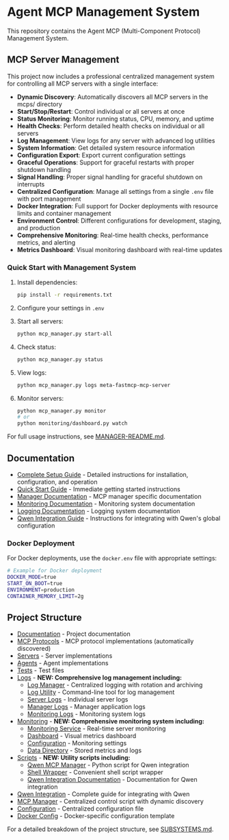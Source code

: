 # Agent MCP Management System

This repository contains the Agent MCP (Multi-Component Protocol) Management System.

## MCP Server Management

This project now includes a professional centralized management system for controlling all MCP servers with a single interface:

- **Dynamic Discovery**: Automatically discovers all MCP servers in the mcps/ directory
- **Start/Stop/Restart**: Control individual or all servers at once
- **Status Monitoring**: Monitor running status, CPU, memory, and uptime
- **Health Checks**: Perform detailed health checks on individual or all servers
- **Log Management**: View logs for any server with advanced log utilities
- **System Information**: Get detailed system resource information
- **Configuration Export**: Export current configuration settings
- **Graceful Operations**: Support for graceful restarts with proper shutdown handling
- **Signal Handling**: Proper signal handling for graceful shutdown on interrupts
- **Centralized Configuration**: Manage all settings from a single `.env` file with port management
- **Docker Integration**: Full support for Docker deployments with resource limits and container management
- **Environment Control**: Different configurations for development, staging, and production
- **Comprehensive Monitoring**: Real-time health checks, performance metrics, and alerting
- **Metrics Dashboard**: Visual monitoring dashboard with real-time updates

### Quick Start with Management System

1. Install dependencies:
   ```bash
   pip install -r requirements.txt
   ```

2. Configure your settings in `.env`

3. Start all servers:
   ```bash
   python mcp_manager.py start-all
   ```

4. Check status:
   ```bash
   python mcp_manager.py status
   ```

5. View logs:
   ```bash
   python mcp_manager.py logs meta-fastmcp-mcp-server
   ```

6. Monitor servers:
   ```bash
   python mcp_manager.py monitor
   # or
   python monitoring/dashboard.py watch
   ```

For full usage instructions, see [MANAGER-README.md](MANAGER-README.md).

## Documentation

- [Complete Setup Guide](RUNNING.md) - Detailed instructions for installation, configuration, and operation
- [Quick Start Guide](QUICKSTART.md) - Immediate getting started instructions
- [Manager Documentation](MANAGER-README.md) - MCP manager specific documentation
- [Monitoring Documentation](monitoring/README.md) - Monitoring system documentation
- [Logging Documentation](logs/README.md) - Logging system documentation
- [Qwen Integration Guide](QWEN_INTEGRATION.md) - Instructions for integrating with Qwen's global configuration

### Docker Deployment

For Docker deployments, use the `docker.env` file with appropriate settings:

```bash
# Example for Docker deployment
DOCKER_MODE=true
START_ON_BOOT=true
ENVIRONMENT=production
CONTAINER_MEMORY_LIMIT=2g
```

## Project Structure

- [Documentation](./docs/) - Project documentation
- [MCP Protocols](./mcps/) - MCP protocol implementations (automatically discovered)
- [Servers](./servers/) - Server implementations
- [Agents](./agents/) - Agent implementations
- [Tests](./tests/) - Test files
- [Logs](./logs/) - **NEW: Comprehensive log management including:**
  - [Log Manager](logs/log_manager.py) - Centralized logging with rotation and archiving
  - [Log Utility](logs/log_util.py) - Command-line tool for log management
  - [Server Logs](logs/mcp_servers/) - Individual server logs
  - [Manager Logs](logs/manager/) - Manager application logs
  - [Monitoring Logs](logs/monitoring/) - Monitoring system logs
- [Monitoring](./monitoring/) - **NEW: Comprehensive monitoring system including:**
  - [Monitoring Service](monitoring/monitor_service.py) - Real-time server monitoring
  - [Dashboard](monitoring/dashboard.py) - Visual metrics dashboard
  - [Configuration](monitoring/monitoring_config.env) - Monitoring settings
  - [Data Directory](monitoring/data/) - Stored metrics and logs
- [Scripts](./scripts/) - **NEW: Utility scripts including:**
  - [Qwen MCP Manager](scripts/qwen_mcp_manager.py) - Python script for Qwen integration
  - [Shell Wrapper](scripts/qwen-mcp-manager.sh) - Convenient shell script wrapper
  - [Qwen Integration Documentation](scripts/README.md) - Documentation for Qwen integration
- [Qwen Integration](QWEN_INTEGRATION.md) - Complete guide for integrating with Qwen
- [MCP Manager](mcp_manager.py) - Centralized control script with dynamic discovery
- [Configuration](.env) - Centralized configuration file
- [Docker Config](docker.env) - Docker-specific configuration template

For a detailed breakdown of the project structure, see [SUBSYSTEMS.md](./SUBSYSTEMS.md).